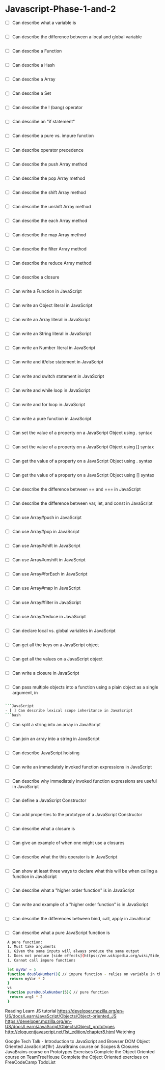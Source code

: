 # Javascript-Phase-1-and-2
- [ ] Can describe what a variable is
```bash

```
- [ ] Can describe the difference between a local and global variable
```bash

```
- [ ] Can describe a Function
```bash

```
- [ ] Can describe a Hash
```bash

```
- [ ] Can describe a Array
```bash

```
- [ ] Can describe a Set
```bash

```
- [ ] Can describe the ! (bang) operator
```bash

```
- [ ] Can describe an "if statement"
```bash

```
- [ ] Can describe a pure vs. impure function
```bash

```
- [ ] Can describe operator precedence
```bash

```
- [ ] Can describe the push Array method
```bash

```
- [ ] Can describe the pop Array method
```bash

```
- [ ] Can describe the shift Array method
```bash

```
- [ ] Can describe the unshift Array method
```bash

```
- [ ] Can describe the each Array method
```bash

```
- [ ] Can describe the map Array method
```bash

```
- [ ] Can describe the filter Array method
```bash

```
- [ ] Can describe the reduce Array method
```bash

```
- [ ] Can describe a closure
```bash

```
- [ ] Can write a Function in JavaScript
```bash

```
- [ ] Can write an Object literal in JavaScript
```bash

```
- [ ] Can write an Array literal in JavaScript
```bash

```
- [ ] Can write an String literal in JavaScript
```bash

```
- [ ] Can write an Number literal in JavaScript
```bash

```
- [ ] Can write and if/else statement in JavaScript
```bash

```
- [ ] Can write and switch statement in JavaScript
```bash

```
- [ ] Can write and while loop in JavaScript
```bash

```
- [ ] Can write and for loop in JavaScript
```bash

```
- [ ] Can write a pure function in JavaScript
```bash

```
- [ ] Can set the value of a property on a JavaScript Object using . syntax
```bash

```
- [ ] Can set the value of a property on a JavaScript Object using [] syntax
```bash

```
- [ ] Can get the value of a property on a JavaScript Object using . syntax
```bash

```
- [ ] Can get the value of a property on a JavaScript Object using [] syntax
```bash

```
- [ ] Can describe the difference between == and === in JavaScript
```bash

```
- [ ] Can describe the difference between var, let, and const in JavaScript
```bash

```
- [ ] Can use Array#push in JavaScript
```bash

```
- [ ] Can use Array#pop in JavaScript
```bash

```
- [ ] Can use Array#shift in JavaScript
```bash

```
- [ ] Can use Array#unshift in JavaScript
```bash

```
- [ ] Can use Array#forEach in JavaScript
```bash

```
- [ ] Can use Array#map in JavaScript
```bash

```
- [ ] Can use Array#filter in JavaScript
```bash

```
- [ ] Can use Array#reduce in JavaScript
```bash

```
- [ ] Can declare local vs. global variables in JavaScript
```bash

```
- [ ] Can get all the keys on a JavaScript object
```bash

```
- [ ] Can get all the values on a JavaScript object
```bash

```
- [ ] Can write a closure in JavaScript
```bash

```
- [ ] Can pass multiple objects into a function using a plain object as a single argument, in 
```bash

```JavaScript
- [ ] Can describe lexical scope inheritance in JavaScript
```bash

```
- [ ] Can split a string into an array in JavaScript
```bash

```
- [ ] Can join an array into a string in JavaScript
```bash

```
- [ ] Can describe JavaScript hoisting
```bash

```
- [ ] Can write an immediately invoked function expressions in JavaScript
```bash

```
- [ ] Can describe why immediately invoked function expressions are useful in JavaScript
```bash

```
- [ ] Can define a JavaScript Constructor
```bash

```
- [ ] Can add properties to the prototype of a JavaScript Constructor
```bash

```
- [ ] Can describe what a closure is
```bash

```
- [ ] Can give an example of when one might use a closures
```bash

```
- [ ] Can describe what the this operator is in JavaScript
```bash

```
- [ ] Can show at least three ways to declare what this will be when calling a function in JavaScript
```bash

```
- [ ] Can describe what a "higher order function" is in JavaScript
```bash

```
- [ ] Can write and example of a "higher order function" is in JavaScript
```bash

```
- [ ] Can describe the differences between bind, call, apply in JavaScript
```bash

```
- [ ] Can describe what a pure JavaScript function is
```bash
 A pure function:
 1. Must take arguments
 1. Given the same inputs will always produce the same output
 1. Does not produce [side effects](https://en.wikipedia.org/wiki/Side_effect_%28computer_science%29)
 1. Cannot call impure functions
 
 let myVar = 5
 function doubleNumber(){ // impure function - relies on variable in the parent scope
  return myVar * 2
 }
 vs
 function pureDoubleNumber(5){ // pure function
  return arg1 * 2
 }
```

Reading
Learn JS tutorial
https://developer.mozilla.org/en-US/docs/Learn/JavaScript/Objects/Object-oriented_JS
https://developer.mozilla.org/en-US/docs/Learn/JavaScript/Objects/Object_prototypes
http://eloquentjavascript.net/1st_edition/chapter8.html
Watching

Google Tech Talk - Introduction to JavaScript and Browser DOM
Object Oriented JavaScript(1hr)
JavaBrains course on Scopes & Closures
JavaBrains course on Prototypes
Exercises
Complete the Object Oriented course on TeamTreeHouse
Complete the Object Oriented exercises on FreeCodeCamp
TodoList
